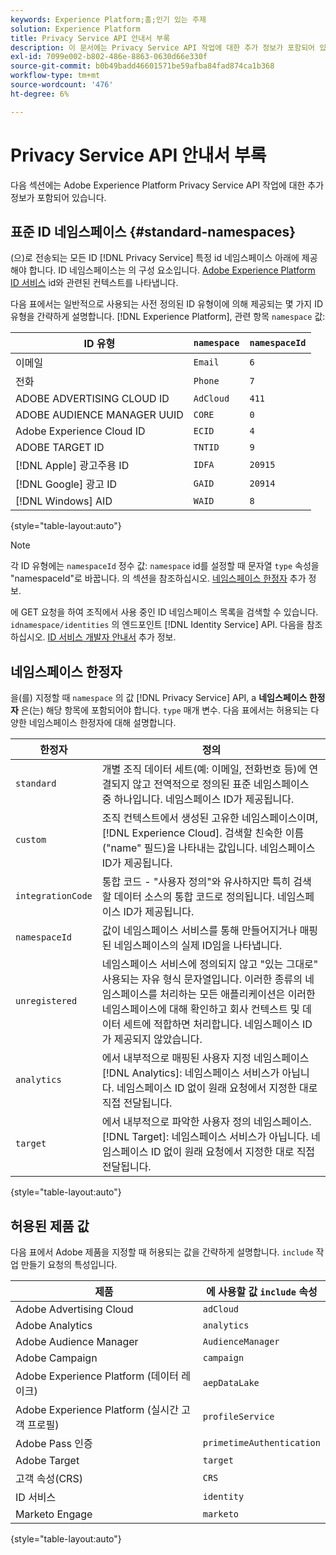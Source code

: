 ```yaml
---
keywords: Experience Platform;홈;인기 있는 주제
solution: Experience Platform
title: Privacy Service API 안내서 부록
description: 이 문서에는 Privacy Service API 작업에 대한 추가 정보가 포함되어 있습니다.
exl-id: 7099e002-b802-486e-8863-0630d66e330f
source-git-commit: b0b49badd46601571be59afba84fad874ca1b368
workflow-type: tm+mt
source-wordcount: '476'
ht-degree: 6%

---
```


# Privacy Service API 안내서 부록

다음 섹션에는 Adobe Experience Platform Privacy Service API 작업에 대한 추가 정보가 포함되어 있습니다.

## 표준 ID 네임스페이스 {#standard-namespaces}

(으)로 전송되는 모든 ID [!DNL Privacy Service] 특정 id 네임스페이스 아래에 제공해야 합니다. ID 네임스페이스는 의 구성 요소입니다. [Adobe Experience Platform ID 서비스](../../identity-service/home.md) id와 관련된 컨텍스트를 나타냅니다.

다음 표에서는 일반적으로 사용되는 사전 정의된 ID 유형이에 의해 제공되는 몇 가지 ID 유형을 간략하게 설명합니다. [!DNL Experience Platform], 관련 항목 `namespace` 값:

| ID 유형 | `namespace` | `namespaceId` |
| --- | --- | --- |
| 이메일 | `Email` | `6` |
| 전화 | `Phone` | `7` |
| ADOBE ADVERTISING CLOUD ID | `AdCloud` | `411` |
| ADOBE AUDIENCE MANAGER UUID | `CORE` | `0` |
| Adobe Experience Cloud ID | `ECID` | `4` |
| ADOBE TARGET ID | `TNTID` | `9` |
| [!DNL Apple] 광고주용 ID | `IDFA` | `20915` |
| [!DNL Google] 광고 ID | `GAID` | `20914` |
| [!DNL Windows] AID | `WAID` | `8` |

{style="table-layout:auto"}

>[!NOTE]
>
>각 ID 유형에는 `namespaceId` 정수 값: `namespace` id를 설정할 때 문자열 `type` 속성을 &quot;namespaceId&quot;로 바꿉니다. 의 섹션을 참조하십시오. [네임스페이스 한정자](#namespace-qualifiers) 추가 정보.

에 GET 요청을 하여 조직에서 사용 중인 ID 네임스페이스 목록을 검색할 수 있습니다. `idnamespace/identities` 의 엔드포인트 [!DNL Identity Service] API. 다음을 참조하십시오. [ID 서비스 개발자 안내서](../../identity-service/api/getting-started.md) 추가 정보.

## 네임스페이스 한정자

을(를) 지정할 때 `namespace` 의 값 [!DNL Privacy Service] API, a **네임스페이스 한정자** 은(는) 해당 항목에 포함되어야 합니다. `type` 매개 변수. 다음 표에서는 허용되는 다양한 네임스페이스 한정자에 대해 설명합니다.

| 한정자 | 정의 |
| --------- | ---------- |
| `standard` | 개별 조직 데이터 세트(예: 이메일, 전화번호 등)에 연결되지 않고 전역적으로 정의된 표준 네임스페이스 중 하나입니다. 네임스페이스 ID가 제공됩니다. |
| `custom` | 조직 컨텍스트에서 생성된 고유한 네임스페이스이며, [!DNL Experience Cloud]. 검색할 친숙한 이름(&quot;name&quot; 필드)을 나타내는 값입니다. 네임스페이스 ID가 제공됩니다. |
| `integrationCode` | 통합 코드 - &quot;사용자 정의&quot;와 유사하지만 특히 검색할 데이터 소스의 통합 코드로 정의됩니다. 네임스페이스 ID가 제공됩니다. |
| `namespaceId` | 값이 네임스페이스 서비스를 통해 만들어지거나 매핑된 네임스페이스의 실제 ID임을 나타냅니다. |
| `unregistered` | 네임스페이스 서비스에 정의되지 않고 &quot;있는 그대로&quot; 사용되는 자유 형식 문자열입니다. 이러한 종류의 네임스페이스를 처리하는 모든 애플리케이션은 이러한 네임스페이스에 대해 확인하고 회사 컨텍스트 및 데이터 세트에 적합하면 처리합니다. 네임스페이스 ID가 제공되지 않았습니다. |
| `analytics` | 에서 내부적으로 매핑된 사용자 지정 네임스페이스 [!DNL Analytics]: 네임스페이스 서비스가 아닙니다. 네임스페이스 ID 없이 원래 요청에서 지정한 대로 직접 전달됩니다. |
| `target` | 에서 내부적으로 파악한 사용자 정의 네임스페이스. [!DNL Target]: 네임스페이스 서비스가 아닙니다. 네임스페이스 ID 없이 원래 요청에서 지정한 대로 직접 전달됩니다. |

{style="table-layout:auto"}

## 허용된 제품 값

다음 표에서 Adobe 제품을 지정할 때 허용되는 값을 간략하게 설명합니다. `include` 작업 만들기 요청의 특성입니다.

| 제품 | 에 사용할 값 `include` 속성 |
| --- | --- |
| Adobe Advertising Cloud | `adCloud` |
| Adobe Analytics | `analytics` |
| Adobe Audience Manager | `AudienceManager` |
| Adobe Campaign | `campaign` |
| Adobe Experience Platform (데이터 레이크) | `aepDataLake` |
| Adobe Experience Platform (실시간 고객 프로필) | `profileService` |
| Adobe Pass 인증 | `primetimeAuthentication` |
| Adobe Target | `target` |
| 고객 속성(CRS) | `CRS` |
| ID 서비스 | `identity` |
| Marketo Engage | `marketo` |

{style="table-layout:auto"}
